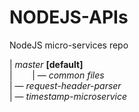 # NODEJS-APIs
NodeJS micro-services repo

| _master_ **[default]** <br>
|&nbsp;&nbsp;&nbsp;&nbsp;&nbsp;&nbsp;&nbsp;&nbsp;| — _common files_<br> 
| —  _request-header-parser_ <br>
| — _timestamp-microservice_ <br>

